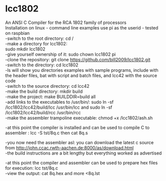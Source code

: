 # lcc1802
An ANSI C Compiler for the RCA 1802 family of processors<br />
Installation on linux - command line examples use pi as the userid - tested on raspbian<br />
-switch to the root directory: 
    cd /<br />
-make a directory for lcc1802:  
    sudo mkdir lcc1802<br />
-give yourself ownership of it: 
    sudo chown lcc1802 pi<br />
-clone the repository: 
    git clone https://github.com/bill2009/lcc1802.git<br />
-switch to the directory: 
    cd lcc1802<br />
-ls will show you directories examples with sample programs, include with the header files, bat with script and batch files, and lcc42 with the source code<br />
-switch to the source directory: 
    cd lcc42<br />
-make the build directory: 
    mkdir build<br />
-make the project: 
    make BUILDDIR=build all<br />
-add links to the executables to /usr/bin/:
    sudo ln -sf /lcc1802/lcc42/build/lcc /usr/bin/lcc and sudo ln -sf /lcc1802/lcc42/build/rcc /usr/bin/rcc<br />
-make the assembler trampoline executable:
    chmod +x /lcc1802/ash.sh<br />

-at this point the compiler is installed and can be used to compile C to assembler :
    lcc -S tst/8q.c     then  cat 8q.s<br />

-you now need the assembler asl: you can download the latest c source from http://john.ccac.rwth-aachen.de:8000/as/download.html<br />
-the build instructions are a bit lengthy but everything worked as advertised

-at this point the compiler and assembler can be used to prepare hex files for execution: 
    lcc tst/8q.c<br />
-view the output: cat 8q.hex  and  more <8q.lst
    
